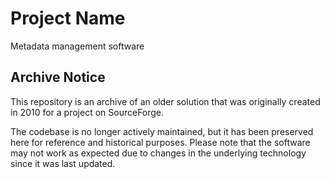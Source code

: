 # Project Name
Metadata management software
## Archive Notice

This repository is an archive of an older solution that was originally created in 2010 for a project on SourceForge.

The codebase is no longer actively maintained, but it has been preserved here for reference and historical purposes. Please note that the software may not work as expected due to changes in the underlying technology since it was last updated.


